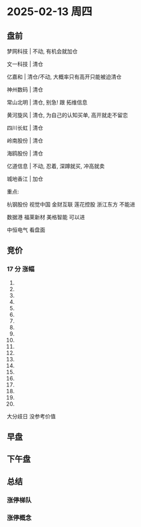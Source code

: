 # 2025-02-13 周四

## 盘前

梦网科技 | 不动, 有机会就加仓

文一科技 | 清仓

亿嘉和 | 清仓/不动, 大概率只有高开只能被迫清仓

神州数码 | 清仓

常山北明 | 清仓, 别急! 跟 拓维信息

黄河旋风 | 清仓, 为自己的认知买单, 高开就走不留恋

四川长虹 | 清仓

岭南股份 | 清仓

海鸥股份 | 清仓

亿道信息 | 不动, 忍着, 深蹲就买, 冲高就卖

城地香江 | 加仓

重点:

杭钢股份 视觉中国 金财互联 莲花控股 浙江东方 不能进

数据港 福莱新材 美格智能 可以进

中恒电气 看盘面

## 竞价

### 17 分 涨幅

1.
2.
3.
4.
5.
6.
7.
8.
9.
10.
11.
12.
13.
14.
15.
16.
17.
18.
19.
20.

大分歧日 没参考价值

## 早盘

## 下午盘

## 总结

### 涨停梯队

### 涨停概念
